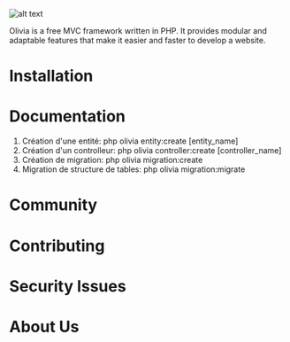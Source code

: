 ![alt text](https://eager-volhard-747d5d.netlify.app/img/logo-sm.png)
 
Olivia is a free MVC framework written in PHP. It provides modular and adaptable features that make it easier and faster to develop a website.

# Installation

# Documentation 
1. Création d'une entité:
    php olivia entity:create [entity_name]
2. Création d'un controlleur:
    php olivia controller:create [controller_name]
3. Création de migration:
    php olivia migration:create
4. Migration de structure de tables:
    php olivia migration:migrate
# Community 

# Contributing 

# Security Issues 

# About Us 
